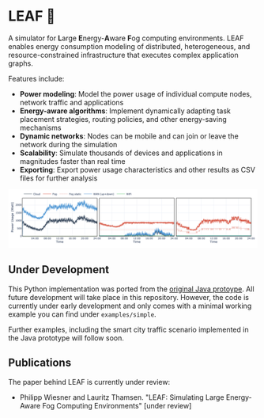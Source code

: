 # LEAF 🌱

A simulator for **L**arge **E**nergy-**A**ware **F**og computing environments.
LEAF enables energy consumption modeling of distributed, heterogeneous, and resource-constrained infrastructure that executes complex application graphs.

Features include:

- **Power modeling**: Model the power usage of individual compute nodes, network traffic and applications
- **Energy-aware algorithms**: Implement dynamically adapting task placement strategies, routing policies, and other energy-saving mechanisms
- **Dynamic networks**: Nodes can be mobile and can join or leave the network during the simulation
- **Scalability**: Simulate thousands of devices and applications in magnitudes faster than real time
- **Exporting**: Export power usage characteristics and other results as CSV files for further analysis

<p align="center">
  <img src="/images/infrastructure.png">
</p>


## Under Development

This Python implementation was ported from the [original Java protoype](https://www.github.com/birnbaum/leaf).
All future development will take place in this repository.
However, the code is currently under early development and only comes with a minimal working example you can find under `examples/simple`.

Further examples, including the smart city traffic scenario implemented in the Java prototype will follow soon.


## Publications

The paper behind LEAF is currently under review:
- Philipp Wiesner and Lauritz Thamsen. "LEAF: Simulating Large Energy-Aware Fog Computing Environments" [under review]
